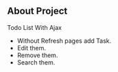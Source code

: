 
## About Project

Todo List With Ajax 

- Without Refresh pages add Task.
- Edit them.
- Remove them.
- Search them.

